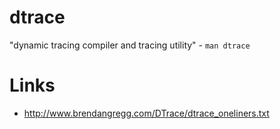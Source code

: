 # dtrace

"dynamic tracing compiler and tracing utility" - `man dtrace`

# Links

- <http://www.brendangregg.com/DTrace/dtrace_oneliners.txt>
